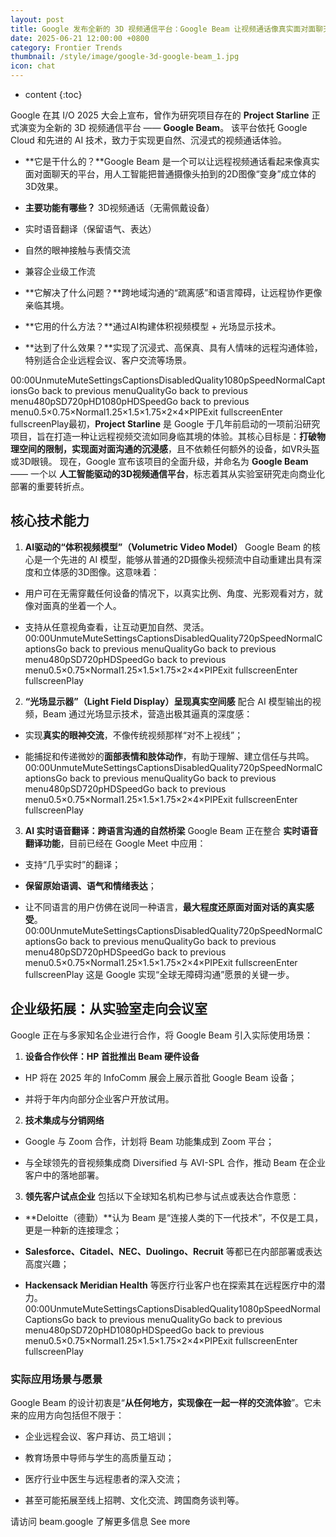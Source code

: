 ```yaml
---
layout: post
title: Google 发布全新的 3D 视频通信平台：Google Beam 让视频通话像真实面对面聊天一样
date: 2025-06-21 12:00:00 +0800
category: Frontier Trends
thumbnail: /style/image/google-3d-google-beam_1.jpg
icon: chat
---
```

* content
{:toc}

Google 在其 I/O 2025 大会上宣布，曾作为研究项目存在的 **Project Starline** 正式演变为全新的 3D 视频通信平台 —— **Google Beam**。
该平台依托 Google Cloud 和先进的 AI 技术，致力于实现更自然、沉浸式的视频通话体验。

- **它是干什么的？**Google Beam 是一个可以让远程视频通话看起来像真实面对面聊天的平台，用人工智能把普通摄像头拍到的2D图像“变身”成立体的3D效果。

- **主要功能有哪些？**
3D视频通话（无需佩戴设备）

- 实时语音翻译（保留语气、表达）

- 自然的眼神接触与表情交流

- 兼容企业级工作流

- **它解决了什么问题？**跨地域沟通的“疏离感”和语言障碍，让远程协作更像亲临其境。

- **它用的什么方法？**通过AI构建体积视频模型 + 光场显示技术。

- **达到了什么效果？**实现了沉浸式、高保真、具有人情味的远程沟通体验，特别适合企业远程会议、客户交流等场景。

00:00UnmuteMuteSettingsCaptionsDisabledQuality1080pSpeedNormalCaptionsGo back to previous menuQualityGo back to previous menu480pSD720pHD1080pHDSpeedGo back to previous menu0.5×0.75×Normal1.25×1.5×1.75×2×4×PIPExit fullscreenEnter fullscreenPlay最初，**Project Starline** 是 Google 于几年前启动的一项前沿研究项目，旨在打造一种让远程视频交流如同身临其境的体验。其核心目标是：**打破物理空间的限制，实现面对面沟通的沉浸感**，且不依赖任何额外的设备，如VR头盔或3D眼镜。
现在，Google 宣布该项目的全面升级，并命名为 **Google Beam** —— 一个以 **人工智能驱动的3D视频通信平台**，标志着其从实验室研究走向商业化部署的重要转折点。

## 核心技术能力
1. **AI驱动的“体积视频模型”（Volumetric Video Model）**
Google Beam 的核心是一个先进的 AI 模型，能够从普通的2D摄像头视频流中自动重建出具有深度和立体感的3D图像。这意味着：

- 用户可在无需穿戴任何设备的情况下，以真实比例、角度、光影观看对方，就像对面真的坐着一个人。

- 支持从任意视角查看，让互动更加自然、灵活。
00:00UnmuteMuteSettingsCaptionsDisabledQuality720pSpeedNormalCaptionsGo back to previous menuQualityGo back to previous menu480pSD720pHDSpeedGo back to previous menu0.5×0.75×Normal1.25×1.5×1.75×2×4×PIPExit fullscreenEnter fullscreenPlay
2. **“光场显示器”（Light Field Display）呈现真实空间感**
配合 AI 模型输出的视频，Beam 通过光场显示技术，营造出极其逼真的深度感：

- 实现**真实的眼神交流**，不像传统视频那样“对不上视线”；

- 能捕捉和传递微妙的**面部表情和肢体动作**，有助于理解、建立信任与共鸣。
00:00UnmuteMuteSettingsCaptionsDisabledQuality720pSpeedNormalCaptionsGo back to previous menuQualityGo back to previous menu480pSD720pHDSpeedGo back to previous menu0.5×0.75×Normal1.25×1.5×1.75×2×4×PIPExit fullscreenEnter fullscreenPlay
3. **AI 实时语音翻译：跨语言沟通的自然桥梁**
Google Beam 正在整合 **实时语音翻译功能**，目前已经在 Google Meet 中应用：

- 支持“几乎实时”的翻译；

- **保留原始语调、语气和情绪表达**；

- 让不同语言的用户仿佛在说同一种语言，**最大程度还原面对面对话的真实感受**。
00:00UnmuteMuteSettingsCaptionsDisabledQuality720pSpeedNormalCaptionsGo back to previous menuQualityGo back to previous menu480pSD720pHDSpeedGo back to previous menu0.5×0.75×Normal1.25×1.5×1.75×2×4×PIPExit fullscreenEnter fullscreenPlay
这是 Google 实现“全球无障碍沟通”愿景的关键一步。

## 企业级拓展：从实验室走向会议室
Google 正在与多家知名企业进行合作，将 Google Beam 引入实际使用场景：
1. **设备合作伙伴：HP 首批推出 Beam 硬件设备**

- HP 将在 2025 年的 InfoComm 展会上展示首批 Google Beam 设备；

- 并将于年内向部分企业客户开放试用。

2. **技术集成与分销网络**

- Google 与 Zoom 合作，计划将 Beam 功能集成到 Zoom 平台；

- 与全球领先的音视频集成商 Diversified 与 AVI-SPL 合作，推动 Beam 在企业客户中的落地部署。

3. **领先客户试点企业**
包括以下全球知名机构已参与试点或表达合作意愿：

- **Deloitte（德勤）**认为 Beam 是“连接人类的下一代技术”，不仅是工具，更是一种新的连接理念；

- **Salesforce、Citadel、NEC、Duolingo、Recruit** 等都已在内部部署或表达高度兴趣；

- **Hackensack Meridian Health** 等医疗行业客户也在探索其在远程医疗中的潜力。
00:00UnmuteMuteSettingsCaptionsDisabledQuality1080pSpeedNormalCaptionsGo back to previous menuQualityGo back to previous menu480pSD720pHD1080pHDSpeedGo back to previous menu0.5×0.75×Normal1.25×1.5×1.75×2×4×PIPExit fullscreenEnter fullscreenPlay

### 实际应用场景与愿景
Google Beam 的设计初衷是“**从任何地方，实现像在一起一样的交流体验**”。它未来的应用方向包括但不限于：

- 企业远程会议、客户拜访、员工培训；

- 教育场景中导师与学生的高质量互动；

- 医疗行业中医生与远程患者的深入交流；

- 甚至可能拓展至线上招聘、文化交流、跨国商务谈判等。

请访问 beam.google 了解更多信息
See more